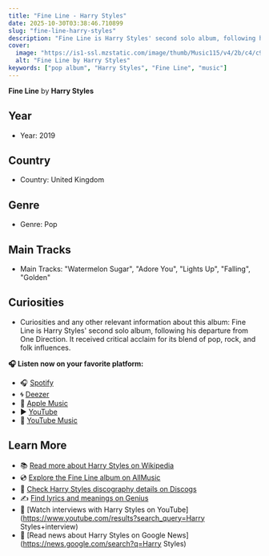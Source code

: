 ```yaml
---
title: "Fine Line - Harry Styles"
date: 2025-10-30T03:38:46.710899
slug: "fine-line-harry-styles"
description: "Fine Line is Harry Styles' second solo album, following his departure from One Direction."
cover:
  image: "https://is1-ssl.mzstatic.com/image/thumb/Music115/v4/2b/c4/c9/2bc4c9d4-3bc6-ab13-3f71-df0b89b173de/886448022213.jpg/500x500bb.jpg"
  alt: "Fine Line by Harry Styles"
keywords: ["pop album", "Harry Styles", "Fine Line", "music"]
---
```


**Fine Line** by **Harry Styles**
## Year
- Year: 2019
## Country
- Country: United Kingdom
## Genre
- Genre: Pop
## Main Tracks
- Main Tracks: "Watermelon Sugar", "Adore You", "Lights Up", "Falling", "Golden"
## Curiosities
- Curiosities and any other relevant information about this album: Fine Line is Harry Styles' second solo album, following his departure from One Direction. It received critical acclaim for its blend of pop, rock, and folk influences.



**🎧 Listen now on your favorite platform:**

- 🎧 [Spotify](https://open.spotify.com/search/Fine%20Line%20Harry%20Styles)
- 🌀 [Deezer](https://www.deezer.com/search/Fine%20Line%20Harry%20Styles)
- 🍎 [Apple Music](https://music.apple.com/search?term=Fine%20Line%20Harry%20Styles)
- ▶️ [YouTube](https://www.youtube.com/results?search_query=Fine%20Line%20Harry%20Styles)
- 🎵 [YouTube Music](https://music.youtube.com/search?q=Fine%20Line%20Harry%20Styles)

## Learn More

- 📚 [Read more about Harry Styles on Wikipedia](https://en.wikipedia.org/wiki/Harry+Styles)
- 💿 [Explore the Fine Line album on AllMusic](https://www.allmusic.com/search/albums/Fine+Line)
- 📀 [Check Harry Styles discography details on Discogs](https://www.discogs.com/search/?q=Fine+Line+Harry+Styles&type=all)
- ✍️ [Find lyrics and meanings on Genius](https://genius.com/search?q=Fine+Line%20Harry+Styles)
- 🎤 [Watch interviews with Harry Styles on YouTube](https://www.youtube.com/results?search_query=Harry Styles+interview)
- 📰 [Read news about Harry Styles on Google News](https://news.google.com/search?q=Harry Styles)